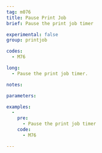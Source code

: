 ```yaml
---
tag: m076
title: Pause Print Job
brief: Pause the print job timer

experimental: false
group: printjob

codes:
  - M76

long:
  - Pause the print job timer.

notes:

parameters:

examples:
  -
    pre:
      - Pause the print job timer
    code:
      - M76

---
```


